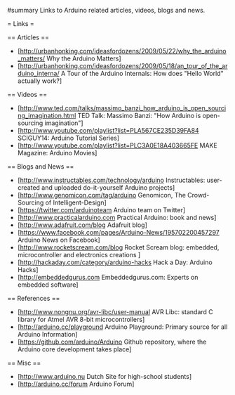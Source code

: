 #summary Links to Arduino related articles, videos, blogs and news.

= Links =

== Articles ==
 * [http://urbanhonking.com/ideasfordozens/2009/05/22/why_the_arduino_matters/ Why the Arduino Matters]
 * [http://urbanhonking.com/ideasfordozens/2009/05/18/an_tour_of_the_arduino_interna/ A Tour of the Arduino Internals: How does "Hello World" actually work?]

== Videos ==

 * [http://www.ted.com/talks/massimo_banzi_how_arduino_is_open_sourcing_imagination.html TED Talk: Massimo Banzi: "How Arduino is open-sourcing imagination"]
 * [http://www.youtube.com/playlist?list=PLA567CE235D39FA84 SCIGUY14: Arduino Tutorial Series]
 * [http://www.youtube.com/playlist?list=PLC3A0E18A403665FE MAKE Magazine: Arduino Movies]

== Blogs and News ==

 * [http://www.instructables.com/technology/arduino Instructables: user-created and uploaded do-it-yourself Arduino projects]
 * [http://www.genomicon.com/tag/arduino Genomicon, The Crowd-Sourcing of Intelligent-Design]
 * [https://twitter.com/arduinoteam Arduino team on Twitter]
 * [http://www.practicalarduino.com Practical Arduino: book and news]
 * [http://www.adafruit.com/blog Adafruit blog]
 * [https://www.facebook.com/pages/Arduino-News/195702200457297 Arduino News on Facebook]
 * [http://www.rocketscream.com/blog Rocket Scream blog: embedded, microcontroller and electronics creations ]
 * [http://hackaday.com/category/arduino-hacks Hack a Day: Arduino Hacks]
 * [http://embeddedgurus.com Embeddedgurus.com: Experts on embedded software]

== References ==
 * [http://www.nongnu.org/avr-libc/user-manual AVR Libc: standard C library for Atmel AVR 8-bit microcontrollers]
 * [http://arduino.cc/playground Arduino Playground: Primary source for all Arduino Information]
 * [https://github.com/arduino/Arduino Github repository, where the Arduino core development takes place]

== Misc ==
 * [http://www.arduino.nu Dutch Site for high-school students]
 * [http://arduino.cc/forum Arduino Forum] 

